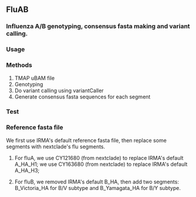## FluAB

### Influenza A/B genotyping, consensus fasta making and variant calling.




### Usage


### Methods

1. TMAP uBAM file
2. Genotyping
3. Do variant calling using variantCaller 
4. Generate consensus fasta sequences for each segment


### Test



### Reference fasta file

We first use IRMA's default reference fasta file, then replace some segments with nextclade's flu segments.

1. For fluA, we use CY121680 (from nextclade) to replace IRMA's default A_HA_H1;
we use CY163680 (from nextclade) to replace IRMA's default A_HA_H3;

2. For fluB, we removed IRMA's default B_HA, then add two segments: B_Victoria_HA for B/V subtype and B_Yamagata_HA for B/Y subtype.


